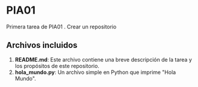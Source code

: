 # PIA01
Primera tarea de PIA01 . Crear un repositorio
## Archivos incluidos

1. **README.md**: Este archivo contiene una breve descripción de la tarea y los propósitos de este repositorio.
2. **hola_mundo.py**: Un archivo simple en Python que imprime "Hola Mundo".
